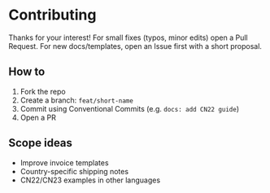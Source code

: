 # Contributing

Thanks for your interest! For small fixes (typos, minor edits) open a Pull Request.
For new docs/templates, open an Issue first with a short proposal.

## How to
1. Fork the repo
2. Create a branch: `feat/short-name`
3. Commit using Conventional Commits (e.g. `docs: add CN22 guide`)
4. Open a PR

## Scope ideas
- Improve invoice templates
- Country-specific shipping notes
- CN22/CN23 examples in other languages

